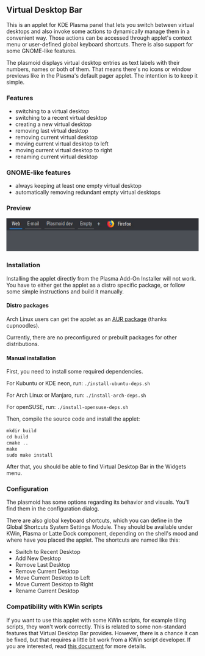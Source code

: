 ## Virtual Desktop Bar
This is an applet for KDE Plasma panel that lets you switch between virtual desktops and also invoke some actions to dynamically manage them in a convenient way. Those actions can be accessed through applet's context menu or user-defined global keyboard shortcuts. There is also support for some GNOME-like features.

The plasmoid displays virtual desktop entries as text labels with their numbers, names or both of them. That means there's no icons or window previews like in the Plasma's default pager applet. The intention is to keep it simple.

### Features
* switching to a virtual desktop
* switching to a recent virtual desktop
* creating a new virtual desktop
* removing last virtual desktop
* removing current virtual desktop
* moving current virtual desktop to left
* moving current virtual desktop to right
* renaming current virtual desktop

### GNOME-like features
* always keeping at least one empty virtual desktop
* automatically removing redundant empty virtual desktops 

### Preview
![](preview.gif)

### Installation
Installing the applet directly from the Plasma Add-On Installer will not work. You have to either get the applet as a distro specific package, or follow some simple instructions and build it manually.

#### Distro packages
Arch Linux users can get the applet as an [AUR package](https://aur.archlinux.org/packages/plasma5-applets-virtual-desktop-bar-git) (thanks 
cupnoodles).

Currently, there are no preconfigured or prebuilt packages for other distributions.

#### Manual installation
First, you need to install some required dependencies.

For Kubuntu or KDE neon, run: `./install-ubuntu-deps.sh`

For Arch Linux or Manjaro, run: `./install-arch-deps.sh`

For openSUSE, run: `./install-opensuse-deps.sh`

Then, compile the source code and install the applet:

```
mkdir build
cd build
cmake ..
make
sudo make install
```

After that, you should be able to find Virtual Desktop Bar in the Widgets menu.

### Configuration
The plasmoid has some options regarding its behavior and visuals. You'll find them in the configuration dialog.

There are also global keyboard shortcuts, which you can define in the Global Shortcuts System Settings Module. They should be available under KWin, Plasma or Latte Dock component, depending on the shell's mood and where have you placed the applet. The shortcuts are named like this:
* Switch to Recent Desktop
* Add New Desktop
* Remove Last Desktop
* Remove Current Desktop
* Move Current Desktop to Left
* Move Current Desktop to Right
* Rename Current Desktop

### Compatibility with KWin scripts
If you want to use this applet with some KWin scripts, for example tiling scripts, they won't work correctly. This is related to some non-standard features that Virtual Desktop Bar provides. However, there is a chance it can be fixed, but that requires a little bit work from a KWin script developer. If you are interested, read [this document](KWIN.md) for more details.
